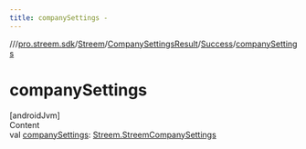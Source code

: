 ```yaml
---
title: companySettings -
---
```

//[<root>](../../../../../index.md)/[pro.streem.sdk](../../../index.md)/[Streem](../../index.md)/[CompanySettingsResult](../index.md)/[Success](index.md)/[companySettings](company-settings.md)



# companySettings  
[androidJvm]  
Content  
val [companySettings](company-settings.md): [Streem.StreemCompanySettings](../../-streem-company-settings/index.md)  



